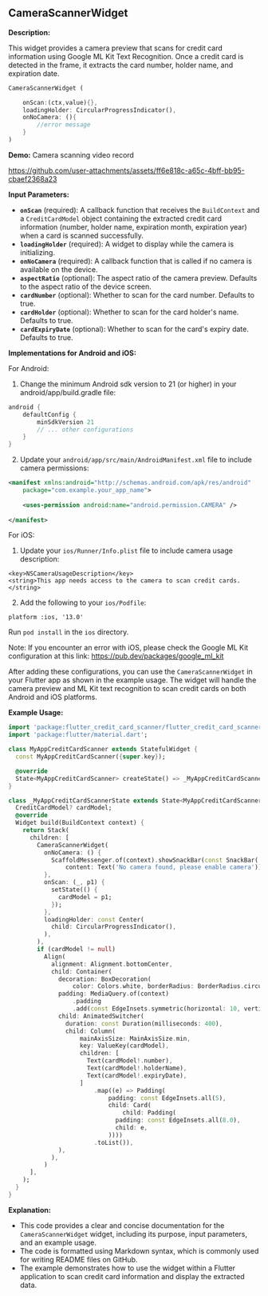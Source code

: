 ## CameraScannerWidget

**Description:**

This widget provides a camera preview that scans for credit card information using Google ML Kit Text Recognition. Once a credit card is detected in the frame, it extracts the card number, holder name, and expiration date. 

```dart
CameraScannerWidget (

    onScan:(ctx,value){},
    loadingHolder: CircularProgressIndicator(),
    onNoCamera: (){
        //error message
    }
)
```

**Demo:**
Camera scanning video record


https://github.com/user-attachments/assets/ff6e818c-a65c-4bff-bb95-cbaef2368a23




**Input Parameters:**

* **`onScan`** (required): A callback function that receives the `BuildContext` and a `CreditCardModel` object containing the extracted credit card information (number, holder name, expiration month, expiration year)  when a card is scanned successfully. 
* **`loadingHolder`** (required): A widget to display while the camera is initializing. 
* **`onNoCamera`** (required): A callback function that is called if no camera is available on the device.
* **`aspectRatio`** (optional): The aspect ratio of the camera preview. Defaults to the aspect ratio of the device screen.
* **`cardNumber`** (optional): Whether to scan for the card number. Defaults to true.
* **`cardHolder`** (optional): Whether to scan for the card holder's name. Defaults to true.
* **`cardExpiryDate`** (optional): Whether to scan for the card's expiry date. Defaults to true.

**Implementations for Android and iOS:**

For Android:

1. Change the minimum Android sdk version to 21 (or higher) in your android/app/build.gradle file:
```gradle
android {
    defaultConfig {
        minSdkVersion 21
        // ... other configurations
    }
}
```

2. Update your `android/app/src/main/AndroidManifest.xml` file to include camera permissions:

```xml
<manifest xmlns:android="http://schemas.android.com/apk/res/android"
    package="com.example.your_app_name">
    
    <uses-permission android:name="android.permission.CAMERA" />
    
</manifest>
```

For iOS:

1. Update your `ios/Runner/Info.plist` file to include camera usage description:

```plist
<key>NSCameraUsageDescription</key>
<string>This app needs access to the camera to scan credit cards.</string>
```

2. Add the following to your `ios/Podfile`:

```Podfile
platform :ios, '13.0'
```


Run `pod install` in the `ios` directory.

Note: If you encounter an error with iOS, please check the Google ML Kit configuration at this link: https://pub.dev/packages/google_ml_kit


After adding these configurations, you can use the `CameraScannerWidget` in your Flutter app as shown in the example usage. The widget will handle the camera preview and ML Kit text recognition to scan credit cards on both Android and iOS platforms.

**Example Usage:**

```dart
import 'package:flutter_credit_card_scanner/flutter_credit_card_scanner.dart';
import 'package:flutter/material.dart';

class MyAppCreditCardScanner extends StatefulWidget {
  const MyAppCreditCardScanner({super.key});

  @override
  State<MyAppCreditCardScanner> createState() => _MyAppCreditCardScannerState();
}

class _MyAppCreditCardScannerState extends State<MyAppCreditCardScanner> {
  CreditCardModel? cardModel;
  @override
  Widget build(BuildContext context) {
    return Stack(
      children: [
        CameraScannerWidget(
          onNoCamera: () {
            ScaffoldMessenger.of(context).showSnackBar(const SnackBar(
                content: Text('No camera found, please enable camera')));
          },
          onScan: (_, p1) {
            setState(() {
              cardModel = p1;
            });
          },
          loadingHolder: const Center(
            child: CircularProgressIndicator(),
          ),
        ),
        if (cardModel != null)
          Align(
            alignment: Alignment.bottomCenter,
            child: Container(
              decoration: BoxDecoration(
                  color: Colors.white, borderRadius: BorderRadius.circular(10)),
              padding: MediaQuery.of(context)
                  .padding
                  .add(const EdgeInsets.symmetric(horizontal: 10, vertical: 5)),
              child: AnimatedSwitcher(
                duration: const Duration(milliseconds: 400),
                child: Column(
                    mainAxisSize: MainAxisSize.min,
                    key: ValueKey(cardModel),
                    children: [
                      Text(cardModel!.number),
                      Text(cardModel!.holderName),
                      Text(cardModel!.expiryDate),
                    ]
                        .map((e) => Padding(
                            padding: const EdgeInsets.all(5),
                            child: Card(
                                child: Padding(
                              padding: const EdgeInsets.all(8.0),
                              child: e,
                            ))))
                        .toList()),
              ),
            ),
          )
      ],
    );
  }
}
```
**Explanation:**

* This code provides a clear and concise documentation for the `CameraScannerWidget` widget, including its purpose, input parameters, and an example usage.
* The code is formatted using Markdown syntax, which is commonly used for writing README files on GitHub.
* The example demonstrates how to use the widget within a Flutter application to scan credit card information and display the extracted data.


